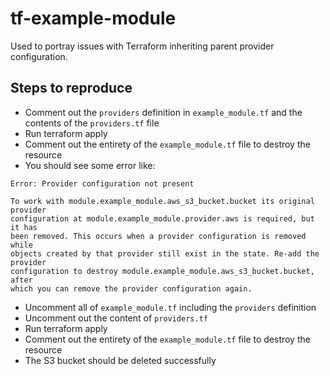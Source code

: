 # tf-example-module

Used to portray issues with Terraform inheriting parent provider configuration.

## Steps to reproduce

* Comment out the `providers` definition in `example_module.tf` and the contents of the `providers.tf` file
* Run terraform apply
* Comment out the entirety of the `example_module.tf` file to destroy the resource
* You should see some error like:

```
Error: Provider configuration not present

To work with module.example_module.aws_s3_bucket.bucket its original provider
configuration at module.example_module.provider.aws is required, but it has
been removed. This occurs when a provider configuration is removed while
objects created by that provider still exist in the state. Re-add the provider
configuration to destroy module.example_module.aws_s3_bucket.bucket, after
which you can remove the provider configuration again.
```

* Uncomment all of `example_module.tf` including the `providers` definition
* Uncomment out the content of `providers.tf`
* Run terraform apply
* Comment out the entirety of the `example_module.tf` file to destroy the resource
* The S3 bucket should be deleted successfully
